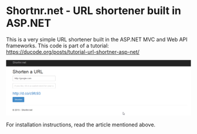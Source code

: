 # Shortnr.net - URL shortener built in ASP.NET

This is a very simple URL shortener built in the ASP.NET MVC and Web API frameworks. This code is part of a tutorial: https://ducode.org/posts/tutorial-url-shortner-asp-net/

![Shortnr.net in action](/screen.png)

For installation instructions, read the article mentioned above.
